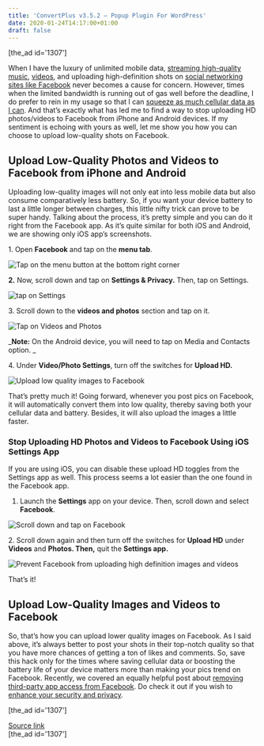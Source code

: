 ```yaml
---
title: 'ConvertPlus v3.5.2 – Popup Plugin For WordPress'
date: 2020-01-24T14:17:00+01:00
draft: false
---
```


\[the\_ad id='1307'\]  
  

  

When I have the luxury of unlimited mobile data, [streaming high-quality music](https://beebom.com/iphone-music-streaming-apps/), [videos](https://beebom.com/how-stream-high-quality-apple-tv-movies-shows-mobile-data/), and uploading high-definition shots on [social networking sites like Facebook](https://beebom.com/facebook-alternatives/) never becomes a cause for concern. However, times when the limited bandwidth is running out of gas well before the deadline, I do prefer to rein in my usage so that I can [squeeze as much cellular data as I can](https://beebom.com/enable-low-data-mode-ios-13-iphone-ipad/). And that’s exactly what has led me to find a way to stop uploading HD photos/videos to Facebook from iPhone and Android devices. If my sentiment is echoing with yours as well, let me show you how you can choose to upload low-quality shots on Facebook.  

Upload Low-Quality Photos and Videos to Facebook from iPhone and Android
------------------------------------------------------------------------

  

Uploading low-quality images will not only eat into less mobile data but also consume comparatively less battery. So, if you want your device battery to last a little longer between charges, this little nifty trick can prove to be super handy. Talking about the process, it’s pretty simple and you can do it right from the Facebook app. As it’s quite similar for both iOS and Android, we are showing only iOS app’s screenshots.  

1\. Open **Facebook** and tap on the **menu tab**.  

![Tap on the menu button at the bottom right corner](https://beebom.com/wp-content/uploads/2020/01/Tp-on-the-menu-button-at-the-bottom-right-corner.jpg)

**2\.** Now, scroll down and tap on **Settings & Privacy.** Then, tap on Settings.  

![tap on Settings](https://beebom.com/wp-content/uploads/2020/01/tap-on-Settings.jpg)

3\. Scroll down to the **videos and photos** section and tap on it.  

![Tap on Videos and Photos](https://beebom.com/wp-content/uploads/2020/01/Tap-on-Videos-and-Photos.jpg)

_**Note:** On the Android device, you will need to tap on Media and Contacts option. _

  
  

  

4\. Under **Video/Photo Settings**, turn off the switches for **Upload HD.**  

![Upload low quality images to Facebook](https://beebom.com/wp-content/uploads/2020/01/Upload-low-quality-images-to-Facebook.jpg)

That’s pretty much it! Going forward, whenever you post pics on Facebook, it will automatically convert them into low quality, thereby saving both your cellular data and battery. Besides, it will also upload the images a little faster.  

### Stop Uploading HD Photos and Videos to Facebook Using iOS Settings App

  

If you are using iOS, you can disable these upload HD toggles from the Settings app as well. This process seems a lot easier than the one found in the Facebook app.  

1.  Launch the **Settings** app on your device. Then, scroll down and select **Facebook**.
  

![Scroll down and tap on Facebook](https://beebom.com/wp-content/uploads/2020/01/Scroll-down-and-tap-on-Facebook.jpg)

2\. Scroll down again and then turn off the switches for **Upload HD** under **Videos** and **Photos. Then,** quit the **Settings app.**  

![Prevent Facebook from uploading high definition images and videos](https://beebom.com/wp-content/uploads/2020/01/Prevent-Facebook-from-uploading-high-definition-images-and-videos.jpg)

That’s it!  

Upload Low-Quality Images and Videos to Facebook
------------------------------------------------

  

So, that’s how you can upload lower quality images on Facebook. As I said above, it’s always better to post your shots in their top-notch quality so that you have more chances of getting a ton of likes and comments. So, save this hack only for the times where saving cellular data or boosting the battery life of your device matters more than making your pics trend on Facebook. Recently, we covered an equally helpful post about [removing third-party app access from Facebook](https://beebom.com/how-remove-third-party-app-access-google-facebook/). Do check it out if you wish to [enhance your security and privacy](https://beebom.com/improve-security-privacy-tips-ios-13/).  

  
  
\[the\_ad id='1307'\]  
  
[Source link](https://beebom.com/how-stop-uploading-hd-photos-videos-facebook/)  
\[the\_ad id='1307'\]